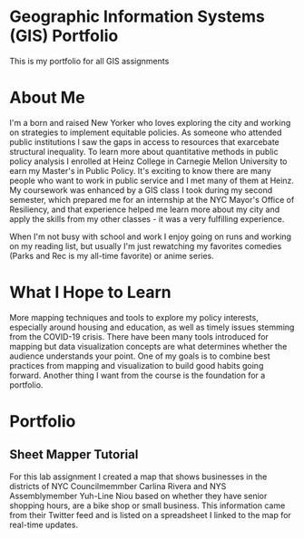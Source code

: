 # Geographic Information Systems (GIS) Portfolio
This is my portfolio for all GIS assignments

# About Me

I'm a born and raised New Yorker who loves exploring the city and working on strategies to implement equitable policies. As someone who attended public institutions I saw the gaps in access to resources that exarcebate structural inequality. To learn more about quantitative methods in public policy analysis I enrolled at Heinz College in Carnegie Mellon University to earn my Master's in Public Policy. It's exciting to know there are many people who want to work in public service and I met many of them at Heinz. My coursework was enhanced by a GIS class I took during my second semester, which prepared me for an internship at the NYC Mayor's Office of Resiliency, and that experience helped me learn more about my city and apply the skills from my other classes - it was a very fulfilling experience. 

When I'm not busy with school and work I enjoy going on runs and working on my reading list, but usually I'm just rewatching my favorites comedies (Parks and Rec is my all-time favorite) or anime series. 

# What I Hope to Learn

More mapping techniques and tools to explore my policy interests, especially around housing and education, as well as timely issues stemming from the COVID-19 crisis. There have been many tools introduced for mapping but data visualization concepts are what determines whether the audience understands your point. One of my goals is to combine best practices from mapping and visualization to build good habits going forward. Another thing I want from the course is the foundation for a portfolio.

# Portfolio

## Sheet Mapper Tutorial

For this lab assignment I created a map that shows businesses in the districts of NYC Councilmemmber Carlina Rivera and NYS Assemblymember Yuh-Line Niou based on whether they have senior shopping hours, are a bike shop or small business. This information came from their Twitter feed and is listed on a spreadsheet I linked to the map for real-time updates.


